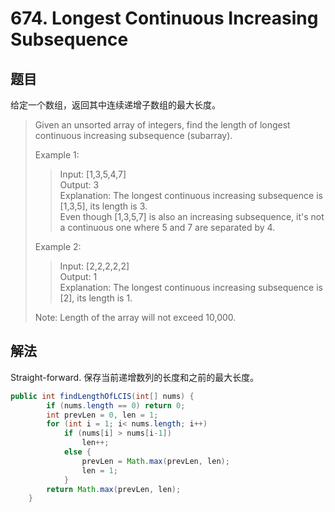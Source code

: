 # 674. Longest Continuous Increasing Subsequence

## 题目

给定一个数组，返回其中连续递增子数组的最大长度。

>Given an unsorted array of integers, find the length of longest continuous increasing subsequence (subarray).
>
>Example 1:
>
>>Input: [1,3,5,4,7]  
>>Output: 3  
>>Explanation: The longest continuous increasing subsequence is [1,3,5], its length is 3.  
>>Even though [1,3,5,7] is also an increasing subsequence, it's not a continuous one where 5 and 7 are separated by 4.  
>
>Example 2:
>
>>Input: [2,2,2,2,2]  
>>Output: 1  
>>Explanation: The longest continuous increasing subsequence is [2], its length is 1.  
>
>Note: Length of the array will not exceed 10,000.  

## 解法

Straight-forward. 保存当前递增数列的长度和之前的最大长度。

```java
public int findLengthOfLCIS(int[] nums) {
        if (nums.length == 0) return 0;
        int prevLen = 0, len = 1;
        for (int i = 1; i< nums.length; i++)
            if (nums[i] > nums[i-1])
                len++;
            else {
                prevLen = Math.max(prevLen, len);
                len = 1;
            }
        return Math.max(prevLen, len);
    }
```
